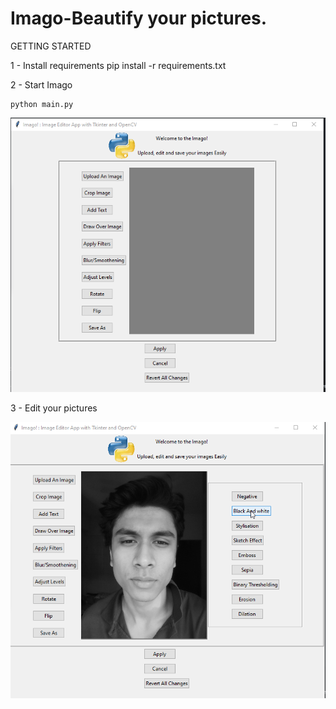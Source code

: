 # Imago-Beautify your pictures.

GETTING STARTED

1 - Install requirements
  pip install -r requirements.txt
 
2 - Start Imago
    
    python main.py
    
![](/img1.png)
    
3 - Edit your pictures 
    
![](/img2.png)
